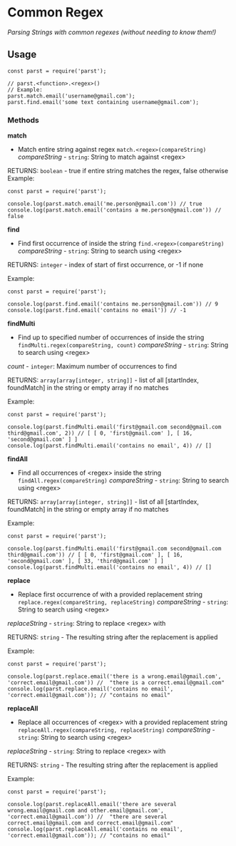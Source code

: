# Common Regex

_Parsing Strings with common regexes (without needing to know them!)_

## Usage

```
const parst = require('parst');

// parst.<function>.<regex>()
// Example:
parst.match.email('username@gmail.com');
parst.find.email('some text containing username@gmail.com');
```

### Methods
**match**
- Match entire string against regex
`match.<regex>(compareString)`
_compareString_ - `string`: String to match against \<regex\>

RETURNS: `boolean` - true if entire string matches the regex, false otherwise
Example:
```
const parst = require('parst');

console.log(parst.match.email('me.person@gmail.com')) // true
console.log(parst.match.email('contains a me.person@gmail.com')) // false
```

**find**
- Find first occurrence of <regex> inside the string
`find.<regex>(compareString)`
_compareString_ - `string`: String to search using \<regex\>

RETURNS: `integer` - index of start of first occurrence, or -1 if none

Example:
```
const parst = require('parst');

console.log(parst.find.email('contains me.person@gmail.com')) // 9
console.log(parst.find.email('contains no email')) // -1
```

**findMulti**
- Find up to specified number of occurrences of <regex> inside the string
`findMulti.regex(compareString, count)`
_compareString_ - `string`: String to search using \<regex\>

_count_ - `integer`: Maximum number of occurrences to find

RETURNS: `array[array[integer, string]]` - list of all [startIndex, foundMatch] in the string or empty array if no matches

Example:
```
const parst = require('parst');

console.log(parst.findMulti.email('first@gmail.com second@gmail.com third@gmail.com', 2)) // [ [ 0, 'first@gmail.com' ], [ 16, 'second@gmail.com' ] ]
console.log(parst.findMulti.email('contains no email', 4)) // []
```

**findAll**
- Find all occurrences of \<regex\> inside the string
`findAll.regex(compareString)`
_compareString_ - `string`: String to search using \<regex\>

RETURNS: `array[array[integer, string]]` - list of all [startIndex, foundMatch] in the string or empty array if no matches

Example:
```
const parst = require('parst');

console.log(parst.findMulti.email('first@gmail.com second@gmail.com third@gmail.com')) // [ [ 0, 'first@gmail.com' ], [ 16, 'second@gmail.com' ], [ 33, 'third@gmail.com' ] ]
console.log(parst.findMulti.email('contains no email', 4)) // []
```

**replace**
- Replace first occurrence of <regex> with a provided replacement string
`replace.regex(compareString, replaceString)`
_compareString_ - `string`: String to search using \<regex\>

_replaceString_ - `string`: String to replace \<regex\> with

RETURNS: `string` - The resulting string after the replacement is applied

Example:
```
const parst = require('parst');

console.log(parst.replace.email('there is a wrong.email@gmail.com', 'correct.email@gmail.com')) //  "there is a correct.email@gmail.com"
console.log(parst.replace.email('contains no email', 'correct.email@gmail.com')); // "contains no email"
```

**replaceAll**
- Replace all occurrences of \<regex\> with a provided replacement string
`replaceAll.regex(compareString, replaceString)`
_compareString_ - `string`: String to search using \<regex\>

_replaceString_ - `string`: String to replace \<regex\> with

RETURNS: `string` - The resulting string after the replacement is applied

Example:
```
const parst = require('parst');

console.log(parst.replaceAll.email('there are several wrong.email@gmail.com and other.email@gmail.com', 'correct.email@gmail.com')) //  "there are several correct.email@gmail.com and correct.email@gmail.com"
console.log(parst.replaceAll.email('contains no email', 'correct.email@gmail.com')); // "contains no email"
```
